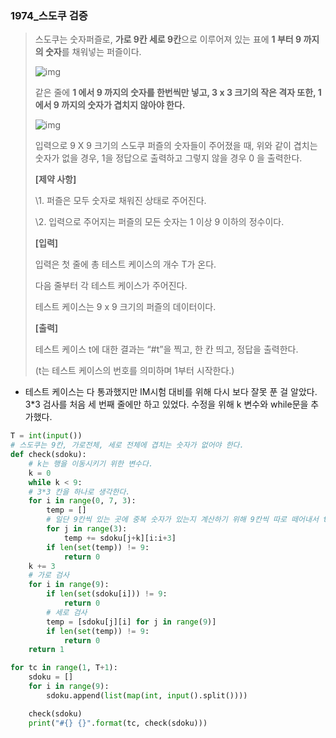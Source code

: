 ### 1974_스도쿠 검증

> 스도쿠는 숫자퍼즐로, **가로 9칸 세로 9칸**으로 이루어져 있는 표에 **1 부터 9 까지의 숫자**를 채워넣는 퍼즐이다.
>  
>
> ![img](https://swexpertacademy.com/main/common/fileDownload.do?downloadType=CKEditorImages&fileId=AV5PtLXqAYUDFAUq)
>
> 
> 같은 줄에 **1 에서 9 까지의 숫자를 한번씩만 넣고, 3 x 3 크기의 작은 격자 또한, 1 에서 9 까지의 숫자가 겹치지 않아야 한다.**
>  
>
> ![img](https://swexpertacademy.com/main/common/fileDownload.do?downloadType=CKEditorImages&fileId=AV5PtUu6AYYDFAUq)
>
> 
> 입력으로 9 X 9 크기의 스도쿠 퍼즐의 숫자들이 주어졌을 때, 위와 같이 겹치는 숫자가 없을 경우, 1을 정답으로 출력하고 그렇지 않을 경우 0 을 출력한다.
>
> 
> **[제약 사항]**
>
> \1. 퍼즐은 모두 숫자로 채워진 상태로 주어진다.
>
> \2. 입력으로 주어지는 퍼즐의 모든 숫자는 1 이상 9 이하의 정수이다.
>
> 
> **[입력]**
>
> 입력은 첫 줄에 총 테스트 케이스의 개수 T가 온다.
>
> 다음 줄부터 각 테스트 케이스가 주어진다.
>
> 테스트 케이스는 9 x 9 크기의 퍼즐의 데이터이다.
>
> 
> **[출력]**
>
> 테스트 케이스 t에 대한 결과는 “#t”을 찍고, 한 칸 띄고, 정답을 출력한다.
>
> (t는 테스트 케이스의 번호를 의미하며 1부터 시작한다.)



- 테스트 케이스는 다 통과했지만 IM시험 대비를 위해 다시 보다 잘못 푼 걸 알았다. 3*3 검사를 처음 세 번째 줄에만 하고 있었다. 수정을 위해 k 변수와 while문을 추가했다.

```python
T = int(input())
# 스도쿠는 9칸, 가로전체, 세로 전체에 겹치는 숫자가 없어야 한다.
def check(sdoku):
    # k는 행을 이동시키기 위한 변수다.
    k = 0
    while k < 9:
    # 3*3 칸을 하나로 생각한다.
    for i in range(0, 7, 3):
        temp = []
        # 일단 9칸씩 있는 곳에 중복 숫자가 있는지 계산하기 위해 9칸씩 따로 떼어내서 temp에 넣어 검사했다.
        for j in range(3):
            temp += sdoku[j+k][i:i+3]
        if len(set(temp)) != 9:
            return 0
    k += 3
    # 가로 검사
    for i in range(9):
        if len(set(sdoku[i])) != 9:
            return 0
       	# 세로 검사
        temp = [sdoku[j][i] for j in range(9)]
        if len(set(temp)) != 9:
            return 0
    return 1

for tc in range(1, T+1):
    sdoku = []
    for i in range(9):
        sdoku.append(list(map(int, input().split())))

    check(sdoku)
    print("#{} {}".format(tc, check(sdoku)))
```

